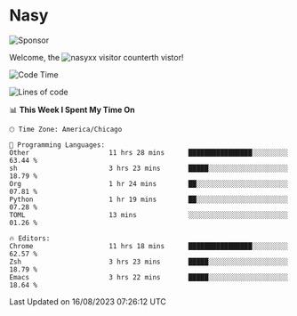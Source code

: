 # Nasy

<!--
<p align="center">
<img height="200" src="https://github-readme-stats.vercel.app/api?username=nasyxx&count_private=true&show_icons=true&theme=dracula&include_all_commits=true"/>
<img height="200" src="https://github-readme-stats.vercel.app/api/top-langs/?username=nasyxx&theme=dracula&hide=html,jupyter+notebook&count_private=true&show_icons=true"/>
</p>

  
----------------
-->

![Sponsor](https://img.shields.io/static/v1.svg?label=Sponsor&message=%E2%9D%A4&logo=GitHub&style=flat&color=pink)
 
Welcome, the ![nasyxx visitor counter](https://count.getloli.com/get/@nasyxx?theme=rule34)th vistor!
 
<!--START_SECTION:waka-->
![Code Time](http://img.shields.io/badge/Code%20Time-3%2C646%20hrs%2055%20mins-blue)

![Lines of code](https://img.shields.io/badge/From%20Hello%20World%20I%27ve%20Written-6.3%20million%20lines%20of%20code-blue)

📊 **This Week I Spent My Time On** 

```text
🕑︎ Time Zone: America/Chicago

💬 Programming Languages: 
Other                    11 hrs 28 mins      ████████████████░░░░░░░░░   63.44 % 
sh                       3 hrs 23 mins       █████░░░░░░░░░░░░░░░░░░░░   18.79 % 
Org                      1 hr 24 mins        ██░░░░░░░░░░░░░░░░░░░░░░░   07.81 % 
Python                   1 hr 19 mins        ██░░░░░░░░░░░░░░░░░░░░░░░   07.28 % 
TOML                     13 mins             ░░░░░░░░░░░░░░░░░░░░░░░░░   01.26 % 

🔥 Editors: 
Chrome                   11 hrs 18 mins      ████████████████░░░░░░░░░   62.57 % 
Zsh                      3 hrs 23 mins       █████░░░░░░░░░░░░░░░░░░░░   18.79 % 
Emacs                    3 hrs 22 mins       █████░░░░░░░░░░░░░░░░░░░░   18.64 % 
```


 Last Updated on 16/08/2023 07:26:12 UTC
<!--END_SECTION:waka-->

<!-- ![visitors](https://visitor-badge.laobi.icu/badge?page_id=nasyxx.nasyxx) -->
